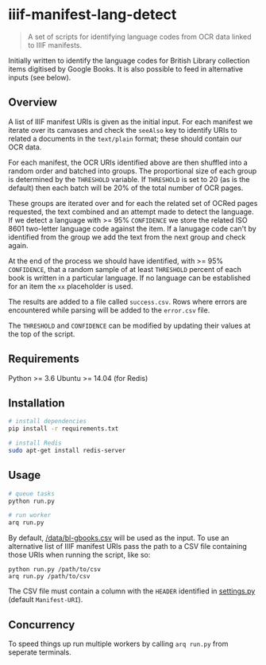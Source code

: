 # iiif-manifest-lang-detect

> A set of scripts for identifying language codes from OCR data linked to IIIF manifests.

Initially written to identify the language codes for British Library
collection items digitised by Google Books. It is also possible to
feed in alternative inputs (see below).

## Overview

A list of IIIF manifest URIs is given as the initial input. For each
manifest we iterate over its canvases and check the `seeAlso` key to identify
URIs to related a documents in the `text/plain` format; these should contain
our OCR data.

For each manifest, the OCR URIs identified above are then shuffled into a
random order and batched into groups. The proportional size of each group is
determined by the `THRESHOLD` variable. If `THRESHOLD` is set to 20 (as is
the default) then each batch will be 20% of the total number of OCR pages.

These groups are iterated over and for each the related set of OCRed pages
requested, the text combined and an attempt made to detect the language. If we
detect a language with >= 95% `CONFIDENCE` we store the related ISO 8601
two-letter language code against the item. If a lanugage code can't by
identified from the group we add the text from the next group and check again.

At the end of the process we should have identified, with >= 95% `CONFIDENCE`,
that a random sample of at least `THRESHOLD` percent of each book is written
in a particular language. If no language can be established for an item the
`xx` placeholder is used.

The results are added to a file called `success.csv`. Rows where errors are
encountered while parsing will be added to the `error.csv` file.

The `THRESHOLD` and `CONFIDENCE` can be modified by updating their values at
the top of the script.

## Requirements

Python >= 3.6
Ubuntu >= 14.04 (for Redis)

## Installation

```bash
# install dependencies
pip install -r requirements.txt

# install Redis
sudo apt-get install redis-server
```

## Usage

```bash
# queue tasks
python run.py

# run worker
arq run.py
```

By default, [/data/bl-gbooks.csv](/data/bl-gbooks.csv) will be used as
the input. To use an alternative list of IIIF manifest URIs pass the path
to a CSV file containing those URIs when running the script, like so:

```
python run.py /path/to/csv
arq run.py /path/to/csv
```

The CSV file must contain a column with the `HEADER` identified in
[settings.py](bin/settings.py) (default `Manifest-URI`).

## Concurrency

To speed things up run multiple workers by calling `arq run.py` from seperate
terminals.
